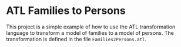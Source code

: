 # ATL Families to Persons

This project is a simple example of how to use the ATL transformation language to transform a model of families to a model of persons. The transformation is defined in the file `Families2Persons.atl`.
